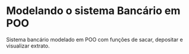 # Modelando o sistema Bancário em POO
Sistema bancário modelado em POO com funções de sacar, depositar e visualizar extrato.
